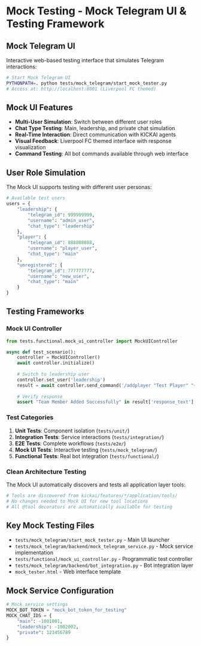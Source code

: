 # Mock Testing - Mock Telegram UI & Testing Framework

## Mock Telegram UI
Interactive web-based testing interface that simulates Telegram interactions:

```bash
# Start Mock Telegram UI
PYTHONPATH=. python tests/mock_telegram/start_mock_tester.py
# Access at: http://localhost:8001 (Liverpool FC themed)
```

## Mock UI Features
- **Multi-User Simulation**: Switch between different user roles
- **Chat Type Testing**: Main, leadership, and private chat simulation
- **Real-Time Interaction**: Direct communication with KICKAI agents
- **Visual Feedback**: Liverpool FC themed interface with response visualization
- **Command Testing**: All bot commands available through web interface

## User Role Simulation
The Mock UI supports testing with different user personas:

```python
# Available test users
users = {
    "leadership": {
        "telegram_id": 999999999,
        "username": "admin_user",
        "chat_type": "leadership"
    },
    "player": {
        "telegram_id": 888888888,
        "username": "player_user", 
        "chat_type": "main"
    },
    "unregistered": {
        "telegram_id": 777777777,
        "username": "new_user",
        "chat_type": "main"
    }
}
```

## Testing Frameworks

### Mock UI Controller
```python
from tests.functional.mock_ui_controller import MockUIController

async def test_scenario():
    controller = MockUIController()
    await controller.initialize()
    
    # Switch to leadership user
    controller.set_user('leadership')
    result = await controller.send_command('/addplayer "Test Player" "+447123456789"')
    
    # Verify response
    assert "Team Member Added Successfully" in result['response_text']
```

### Test Categories
1. **Unit Tests**: Component isolation (`tests/unit/`)
2. **Integration Tests**: Service interactions (`tests/integration/`)
3. **E2E Tests**: Complete workflows (`tests/e2e/`)
4. **Mock UI Tests**: Interactive testing (`tests/mock_telegram/`)
5. **Functional Tests**: Real bot integration (`tests/functional/`)

### Clean Architecture Testing
The Mock UI automatically discovers and tests all application layer tools:
```python
# Tools are discovered from kickai/features/*/application/tools/
# No changes needed to Mock UI for new tool locations
# All @tool decorators are automatically available for testing
```

## Key Mock Testing Files
- `tests/mock_telegram/start_mock_tester.py` - Main UI launcher
- `tests/mock_telegram/backend/mock_telegram_service.py` - Mock service implementation
- `tests/functional/mock_ui_controller.py` - Programmatic test controller
- `tests/mock_telegram/backend/bot_integration.py` - Bot integration layer
- `mock_tester.html` - Web interface template

## Mock Service Configuration
```python
# Mock service settings
MOCK_BOT_TOKEN = "mock_bot_token_for_testing"
MOCK_CHAT_IDS = {
    "main": -1001001,
    "leadership": -1002002,
    "private": 123456789
}
```
